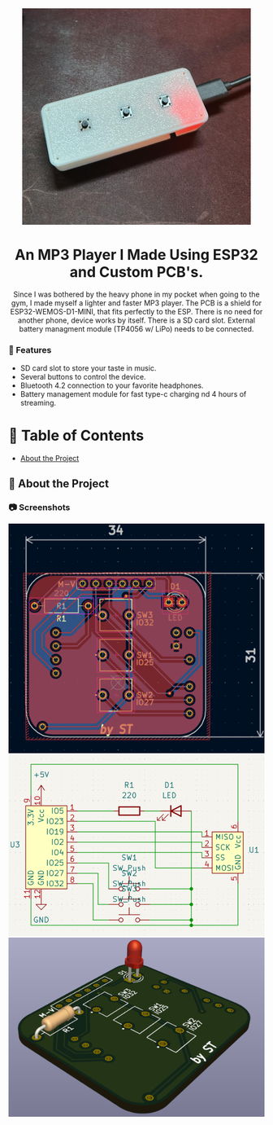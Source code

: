 <div align='center'>

<img src=https://github.com/semihtuncer/MP3Player/blob/main/MP3_IMAGE/MP3.jpeg alt="logo" width=450 height=424.5 />

<h1>An MP3 Player I Made Using ESP32 and Custom PCB's.</h1>
<p>Since I was bothered by the heavy phone in my pocket when going to the gym, I made myself a lighter and faster MP3 player. The PCB is a shield for ESP32-WEMOS-D1-MINI, that fits perfectly to the ESP. There is no need for another phone, device works by itself. There is a SD card slot. External battery managment module (TP4056 w/ LiPo) needs to be connected.</p>

</div>

### :dart: Features
- SD card slot to store your taste in music.
- Several buttons to control the device.
- Bluetooth 4.2 connection to your favorite headphones.
- Battery management module for fast type-c charging nd 4 hours of streaming.
  
# :notebook_with_decorative_cover: Table of Contents

- [About the Project](#star2-about-the-project)


## :star2: About the Project

### :camera: Screenshots
<div align="center"> <a href=""><img src="https://github.com/semihtuncer/MP3Player/blob/main/MP3_IMAGE/PCB-1.png" alt='image' width='800'/></a> </div>
<div align="center"> <a href=""><img src="https://github.com/semihtuncer/MP3Player/blob/main/MP3_IMAGE/PCB-2.png" alt='image' width='800'/></a> </div>
<div align="center"> <a href=""><img src="https://github.com/semihtuncer/MP3Player/blob/main/MP3_IMAGE/PCB-3.png" alt='image' width='800'/></a> </div>
